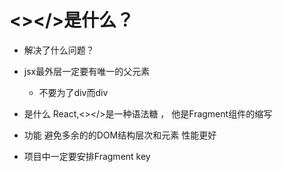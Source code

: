 # <></>是什么？
- 解决了什么问题？
- jsx最外层一定要有唯一的父元素
     - 不要为了div而div
- 是什么
   React,<></>是一种语法糖   ， 他是Fragment组件的缩写

- 功能
   避免多余的的DOM结构层次和元素
   性能更好


- 项目中一定要安排Fragment key